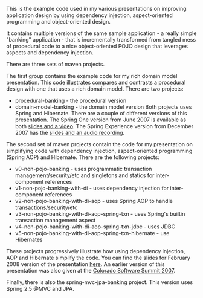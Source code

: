 This is the example code used in my various presentations on improving application design by using dependency injection, aspect-oriented programming and object-oriented design.

It contains multiple versions of the same sample application - a really simple "banking" application - that is incrementally transformed from tangled mess of procedural code to a nice object-oriented POJO design that leverages aspects and dependency injection.

There are three sets of maven projects.

The first group contains the example code for my rich domain model presentation. This code illustrates compares and contrasts a procedural design with one that uses a rich domain model. There are two projects:
  * procedural-banking - the procedural version
  * domain-model-banking - the domain model version
Both projects uses Spring and Hibernate. There are a couple of different versions of this presentation. The Spring One version from June 2007 is available as both [slides and a video](http://chrisrichardson.net/springOne2007.html). The Spring Experience version from December 2007 has the [slides and an audio recording](http://www.thespringexperience.com/speaker/presentation_list.jsp?speakerId=985&showId=147).

The second set of maven projects contain the code for my presentation on simplifying code with dependency injection, aspect-oriented programming (Spring AOP) and Hibernate. There are the following projects:
  * v0-non-pojo-banking - uses programmatic transaction management/security/etc and singletons and statics for inter-component references
  * v1-non-pojo-banking-with-di - uses dependency injection for inter-component references
  * v2-non-pojo-banking-with-di-aop - uses Spring AOP to handle transactions/security/etc
  * v3-non-pojo-banking-with-di-aop-spring-txn - uses Spring's builtin transaction management aspect
  * v4-non-pojo-banking-with-di-aop-spring-txn-jdbc - uses JDBC
  * v5-non-pojo-banking-with-di-aop-spring-txn-hibernate - use Hibernates

These projects progressively illustrate how using dependency injection, AOP and Hibernate simplify the code. You can find the slides for February 2008 version of the presentation [here](http://www.chrisrichardson.net/sdforumjavasig0208.html). An earlier version of this presentation was also given at the [Colorado Software Summit 2007](http://www.softwaresummit.com/2007/speakers/richardson.htm).

Finally, there is also the spring-mvc-jpa-banking project. This version uses Spring 2.5 @MVC and JPA.

